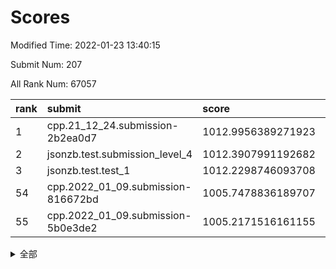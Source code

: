 # Scores

Modified Time: 2022-01-23 13:40:15

Submit Num: 207

All Rank Num: 67057

| rank |               submit               |       score        |       sigma        | pk_num |
| :--- | :--------------------------------- | :----------------- | :----------------- | :----- |
| 1    | cpp.21_12_24.submission-2b2ea0d7   | 1012.9956389271923 | 0.792631955879751  | 1296   |
| 2    | jsonzb.test.submission_level_4     | 1012.3907991192682 | 0.8006822731278552 | 1292   |
| 3    | jsonzb.test.test_1                 | 1012.2298746093708 | 0.7942564968794087 | 1294   |
| 54   | cpp.2022_01_09.submission-816672bd | 1005.7478836189707 | 0.7446025521073792 | 1296   |
| 55   | cpp.2022_01_09.submission-5b0e3de2 | 1005.2171516161155 | 0.7189384755743723 | 1297   |


<details>
<summary>全部</summary>

| rank |                 submit                 |       score        |       sigma        | pk_num |
| :--- | :------------------------------------- | :----------------- | :----------------- | :----- |
| 1    | cpp.21_12_24.submission-2b2ea0d7       | 1012.9956389271923 | 0.792631955879751  | 1296   |
| 2    | jsonzb.test.submission_level_4         | 1012.3907991192682 | 0.8006822731278552 | 1292   |
| 3    | jsonzb.test.test_1                     | 1012.2298746093708 | 0.7942564968794087 | 1294   |
| 4    | gobigger.level_3.submission_level_3_26 | 1011.8374738781741 | 0.7857626640885196 | 1297   |
| 5    | gobigger.level_3.submission_level_3_23 | 1011.5456183639998 | 0.7763359162229061 | 1292   |
| 6    | gobigger.level_3.submission_level_3_15 | 1011.4208081390562 | 0.7868388944138808 | 1295   |
| 7    | gobigger.level_3.submission_level_3_37 | 1011.2951901686671 | 0.7718130586631137 | 1293   |
| 8    | gobigger.level_3.submission_level_3_49 | 1011.220828706325  | 0.7826014502468138 | 1295   |
| 9    | gobigger.level_3.submission_level_3_35 | 1011.0068157207854 | 0.7852320431939889 | 1295   |
| 10   | gobigger.level_3.submission_level_3_38 | 1010.9854874252272 | 0.7525097892758432 | 1295   |
| 11   | gobigger.level_3.submission_level_3_4  | 1010.8952168620777 | 0.7721742156666421 | 1296   |
| 12   | gobigger.level_3.submission_level_3_32 | 1010.8691318218137 | 0.7862762332434187 | 1295   |
| 13   | gobigger.level_3.submission_level_3_29 | 1010.7558024325664 | 0.7802066778149138 | 1297   |
| 14   | gobigger.level_3.submission_level_3_43 | 1010.6926149947598 | 0.7598803649167072 | 1296   |
| 15   | gobigger.level_3.submission_level_3_31 | 1010.6795536801611 | 0.7512778251197175 | 1296   |
| 16   | gobigger.level_3.submission_level_3_8  | 1010.6389824672093 | 0.7598223667968682 | 1290   |
| 17   | gobigger.level_3.submission_level_3_36 | 1010.5022751220506 | 0.7799434738481642 | 1296   |
| 18   | gobigger.level_3.submission_level_3_22 | 1010.4202936989999 | 0.7582205096227294 | 1295   |
| 19   | gobigger.level_3.submission_level_3_47 | 1010.3987335334858 | 0.763379049022994  | 1299   |
| 20   | gobigger.level_3.submission_level_3_28 | 1010.383489355214  | 0.743947532622926  | 1301   |
| 21   | gobigger.level_3.submission_level_3_41 | 1010.3671794226532 | 0.7409215212784882 | 1298   |
| 22   | gobigger.level_3.submission_level_3_21 | 1010.3330616994548 | 0.7885665245293316 | 1296   |
| 23   | gobigger.level_3.submission_level_3_39 | 1010.3104243872303 | 0.7661638147413266 | 1301   |
| 24   | gobigger.level_3.submission_level_3_20 | 1010.3093004114334 | 0.7669736226438088 | 1292   |
| 25   | gobigger.level_3.submission_level_3_30 | 1010.2407978336786 | 0.7447286377944582 | 1300   |
| 26   | gobigger.level_3.submission_level_3_10 | 1010.1955378471567 | 0.7738895696111402 | 1291   |
| 27   | gobigger.level_3.submission_level_3_13 | 1010.1681256144024 | 0.7616947246255686 | 1296   |
| 28   | gobigger.level_3.submission_level_3_5  | 1010.1574384578752 | 0.752245922900214  | 1296   |
| 29   | gobigger.level_3.submission_level_3_17 | 1010.1373607157371 | 0.7649663439725275 | 1295   |
| 30   | gobigger.level_3.submission_level_3_45 | 1010.0844994935072 | 0.7547263532528007 | 1299   |
| 31   | gobigger.level_3.submission_level_3_16 | 1010.0601617544938 | 0.7641905059705877 | 1298   |
| 32   | gobigger.level_3.submission_level_3_44 | 1009.9174097520782 | 0.7501324524338724 | 1295   |
| 33   | gobigger.level_3.submission_level_3_6  | 1009.8637401425545 | 0.7775671477608874 | 1296   |
| 34   | gobigger.level_3.submission_level_3_12 | 1009.8270669557903 | 0.756123347940951  | 1294   |
| 35   | gobigger.level_3.submission_level_3_24 | 1009.8001900407852 | 0.751212592040835  | 1296   |
| 36   | gobigger.level_3.submission_level_3_11 | 1009.7821321556502 | 0.7555554638704375 | 1290   |
| 37   | gobigger.level_3.submission_level_3_34 | 1009.7745738639846 | 0.7634791553395772 | 1291   |
| 38   | gobigger.level_3.submission_level_3_7  | 1009.7696620221259 | 0.76792480527683   | 1296   |
| 39   | gobigger.level_3.submission_level_3_48 | 1009.7066577934814 | 0.7515932702660306 | 1294   |
| 40   | gobigger.level_3.submission_level_3_9  | 1009.6980683949286 | 0.7755976649918496 | 1297   |
| 41   | gobigger.level_3.submission_level_3_46 | 1009.3932659473646 | 0.7377027806769939 | 1297   |
| 42   | gobigger.level_3.submission_level_3_27 | 1009.2729990849139 | 0.7593636451834064 | 1295   |
| 43   | gobigger.level_3.submission_level_3_18 | 1009.2341758309581 | 0.7516827359905204 | 1294   |
| 44   | gobigger.level_3.submission_level_3_33 | 1009.1975068796488 | 0.7632025711721299 | 1293   |
| 45   | gobigger.level_3.submission_level_3_40 | 1009.1170016344522 | 0.7607107378367225 | 1296   |
| 46   | gobigger.level_3.submission_level_3_1  | 1009.1159219326413 | 0.7411874315647575 | 1298   |
| 47   | gobigger.level_3.submission_level_3_25 | 1008.898804539584  | 0.7448736899343191 | 1297   |
| 48   | gobigger.level_3.submission_level_3_14 | 1008.8492933049148 | 0.7548046566525671 | 1296   |
| 49   | gobigger.level_3.submission_level_3_0  | 1008.6226299565255 | 0.7351712900614139 | 1293   |
| 50   | gobigger.level_3.submission_level_3_19 | 1008.5083472573994 | 0.7281160336767287 | 1290   |
| 51   | gobigger.level_3.submission_level_3_3  | 1008.3540104002158 | 0.7290075694795515 | 1302   |
| 52   | gobigger.level_3.submission_level_3_42 | 1008.1173996877019 | 0.7522569772375527 | 1292   |
| 53   | gobigger.level_3.submission_level_3_2  | 1007.7797848677232 | 0.7462923239196246 | 1298   |
| 54   | cpp.2022_01_09.submission-816672bd     | 1005.7478836189707 | 0.7446025521073792 | 1296   |
| 55   | cpp.2022_01_09.submission-5b0e3de2     | 1005.2171516161155 | 0.7189384755743723 | 1297   |
| 56   | gobigger.level_1.submission_level_1_23 | 1004.8249055256614 | 0.7326929637393862 | 1294   |
| 57   | gobigger.level_1.submission_level_1_7  | 1004.7869422671224 | 0.7082368809607805 | 1288   |
| 58   | gobigger.level_1.submission_level_1_9  | 1004.7810174989386 | 0.719913034845841  | 1299   |
| 59   | gobigger.level_1.submission_level_1_12 | 1004.4777007396183 | 0.7175669439001673 | 1295   |
| 60   | gobigger.level_1.submission_level_1_24 | 1004.3845519083646 | 0.7141532469067285 | 1300   |
| 61   | gobigger.level_1.submission_level_1_43 | 1004.0404803692919 | 0.7186248680278683 | 1300   |
| 62   | gobigger.level_1.submission_level_1_39 | 1003.9782032651282 | 0.7380664727349436 | 1297   |
| 63   | gobigger.level_1.submission_level_1_11 | 1003.8222101745631 | 0.7384710119567132 | 1290   |
| 64   | gobigger.level_1.submission_level_1_35 | 1003.7891344539147 | 0.7110816286073212 | 1293   |
| 65   | gobigger.level_1.submission_level_1_21 | 1003.7788006198425 | 0.7277184026646502 | 1297   |
| 66   | gobigger.level_1.submission_level_1_26 | 1003.7654491978934 | 0.7262239010722247 | 1298   |
| 67   | gobigger.level_1.submission_level_1_32 | 1003.7402403541535 | 0.7144880340112385 | 1291   |
| 68   | gobigger.level_1.submission_level_1_28 | 1003.7331333044235 | 0.7182124940604465 | 1296   |
| 69   | gobigger.level_1.submission_level_1_10 | 1003.6507689399742 | 0.7242861109282572 | 1299   |
| 70   | gobigger.level_1.submission_level_1_6  | 1003.572174950748  | 0.72076075727672   | 1301   |
| 71   | gobigger.level_1.submission_level_1_19 | 1003.528663650303  | 0.7187646347491222 | 1295   |
| 72   | gobigger.level_1.submission_level_1_48 | 1003.4559669992409 | 0.7094002552711594 | 1298   |
| 73   | gobigger.level_1.submission_level_1_3  | 1003.4290473242348 | 0.7272409802858222 | 1295   |
| 74   | gobigger.level_1.submission_level_1_38 | 1003.3725133761651 | 0.7111736516018893 | 1296   |
| 75   | gobigger.level_1.submission_level_1_13 | 1003.3432497353607 | 0.725154806259633  | 1296   |
| 76   | gobigger.level_1.submission_level_1_33 | 1003.2520337182691 | 0.704743192061457  | 1298   |
| 77   | gobigger.level_1.submission_level_1_45 | 1003.2380049793211 | 0.7198827821452166 | 1295   |
| 78   | gobigger.level_1.submission_level_1_27 | 1003.2219196577306 | 0.7070894613215556 | 1298   |
| 79   | gobigger.level_1.submission_level_1_36 | 1003.2133171227255 | 0.7076125426862824 | 1297   |
| 80   | gobigger.level_1.submission_level_1_47 | 1003.1983444270131 | 0.7181627118843079 | 1296   |
| 81   | gobigger.level_1.submission_level_1_34 | 1003.1529234569641 | 0.7260787750710576 | 1296   |
| 82   | gobigger.level_1.submission_level_1_14 | 1003.1062072685451 | 0.7214844714800241 | 1301   |
| 83   | gobigger.level_1.submission_level_1_42 | 1003.0955322990114 | 0.7153635179758263 | 1298   |
| 84   | gobigger.level_1.submission_level_1_1  | 1003.0934762950936 | 0.7241552366761478 | 1297   |
| 85   | gobigger.level_1.submission_level_1_18 | 1003.0465498648045 | 0.7148450646030425 | 1294   |
| 86   | gobigger.level_1.submission_level_1_20 | 1003.0365152358842 | 0.7161622523552943 | 1295   |
| 87   | gobigger.level_1.submission_level_1_44 | 1003.0097061869652 | 0.7078244542083085 | 1294   |
| 88   | gobigger.level_1.submission_level_1_25 | 1002.9316225915424 | 0.7166860238728945 | 1297   |
| 89   | gobigger.level_1.submission_level_1_30 | 1002.8830068914577 | 0.708760946427774  | 1298   |
| 90   | gobigger.level_1.submission_level_1_29 | 1002.8269183707148 | 0.712941638982196  | 1297   |
| 91   | gobigger.level_1.submission_level_1_4  | 1002.7839485279916 | 0.7186270479394713 | 1295   |
| 92   | gobigger.level_1.submission_level_1_46 | 1002.7255060867964 | 0.7169375478486071 | 1300   |
| 93   | gobigger.level_1.submission_level_1_17 | 1002.713604781645  | 0.7182976850417353 | 1294   |
| 94   | gobigger.level_1.submission_level_1_40 | 1002.6956661051712 | 0.7132072350485095 | 1297   |
| 95   | gobigger.level_1.submission_level_1_2  | 1002.5821276995165 | 0.7117529721131519 | 1289   |
| 96   | gobigger.level_1.submission_level_1_31 | 1002.557167076422  | 0.7139122055663525 | 1301   |
| 97   | gobigger.level_1.submission_level_1_16 | 1002.5130058996705 | 0.7127263512108638 | 1301   |
| 98   | gobigger.level_1.submission_level_1_22 | 1002.4830356855509 | 0.7159038270850203 | 1296   |
| 99   | gobigger.level_1.submission_level_1_49 | 1002.3934420454106 | 0.7057555334752629 | 1290   |
| 100  | gobigger.level_1.submission_level_1_0  | 1002.321675553718  | 0.698963229473387  | 1292   |
| 101  | gobigger.level_1.submission_level_1_37 | 1002.2859276188582 | 0.7075003281397099 | 1294   |
| 102  | gobigger.level_1.submission_level_1_15 | 1002.2814711417587 | 0.7038156496453319 | 1292   |
| 103  | gobigger.level_1.submission_level_1_41 | 1002.2450286373071 | 0.7101100843821017 | 1294   |
| 104  | gobigger.level_1.submission_level_1_8  | 1002.1065327702214 | 0.7112480756013927 | 1293   |
| 105  | gobigger.level_1.submission_level_1_5  | 1001.9476107364917 | 0.713522537732774  | 1299   |
| 106  | gobigger.random.submission_random_22   | 996.9398216017341  | 0.7131772839862786 | 1294   |
| 107  | gobigger.random.submission_random_13   | 996.8111597024945  | 0.714747239199552  | 1292   |
| 108  | gobigger.random.submission_random_41   | 996.7649698141101  | 0.704909588486342  | 1300   |
| 109  | gobigger.random.submission_random_28   | 996.5634695237329  | 0.7174149830593511 | 1299   |
| 110  | gobigger.random.submission_random_16   | 996.4619312520908  | 0.7249150209753309 | 1298   |
| 111  | gobigger.random.submission_random_47   | 996.4378535058012  | 0.7041031245389678 | 1296   |
| 112  | gobigger.random.submission_random_40   | 996.4177743778836  | 0.7140941383052211 | 1297   |
| 113  | gobigger.random.submission_random_15   | 996.4092672317978  | 0.7016889328406198 | 1295   |
| 114  | gobigger.random.submission_random_36   | 996.3785281905451  | 0.7248306544550951 | 1294   |
| 115  | gobigger.random.submission_random_10   | 996.3778768550651  | 0.7194577197583534 | 1295   |
| 116  | gobigger.random.submission_random_45   | 996.3279835295829  | 0.7174071802488899 | 1296   |
| 117  | gobigger.random.submission_random_46   | 996.3095294249966  | 0.7069679672665281 | 1294   |
| 118  | gobigger.random.submission_random_27   | 996.3051160505861  | 0.6991347333511864 | 1295   |
| 119  | gobigger.random.submission_random_1    | 996.2254044838339  | 0.699111261238743  | 1298   |
| 120  | gobigger.random.submission_random_38   | 996.082396451236   | 0.7224889958951727 | 1290   |
| 121  | gobigger.random.submission_random_12   | 996.0210636890232  | 0.705760511053977  | 1293   |
| 122  | gobigger.random.submission_random_31   | 995.9985840321883  | 0.7050252192280182 | 1297   |
| 123  | gobigger.random.submission_random_14   | 995.9913580650957  | 0.6959370442328587 | 1296   |
| 124  | gobigger.random.submission_random_18   | 995.9604813948769  | 0.7104384915882958 | 1293   |
| 125  | gobigger.random.submission_random_33   | 995.9576128380448  | 0.7079272641484199 | 1297   |
| 126  | gobigger.random.submission_random_35   | 995.9200995875515  | 0.7086668913223464 | 1299   |
| 127  | gobigger.random.submission_random_42   | 995.8885360499123  | 0.709190114828559  | 1295   |
| 128  | gobigger.random.submission_random_30   | 995.8176761855599  | 0.7135104974420704 | 1299   |
| 129  | gobigger.random.submission_random_4    | 995.7945122261925  | 0.7044838427764212 | 1294   |
| 130  | gobigger.random.submission_random_19   | 995.7066019773965  | 0.7233853310847547 | 1296   |
| 131  | gobigger.random.submission_random_5    | 995.6832633918307  | 0.7032643054518865 | 1297   |
| 132  | gobigger.random.submission_random_11   | 995.674735684035   | 0.7221332421362537 | 1294   |
| 133  | gobigger.random.submission_random_6    | 995.6526228200313  | 0.6966632824350808 | 1297   |
| 134  | gobigger.random.submission_random_3    | 995.6403251565755  | 0.7052874980645688 | 1293   |
| 135  | gobigger.random.submission_random_23   | 995.6222009172217  | 0.7089944855740495 | 1296   |
| 136  | gobigger.random.submission_random_17   | 995.5599188332598  | 0.7087934171184995 | 1295   |
| 137  | gobigger.random.submission_random_25   | 995.5456388199655  | 0.721297861795574  | 1301   |
| 138  | gobigger.random.submission_random_20   | 995.479954880761   | 0.7243136976940694 | 1296   |
| 139  | gobigger.random.submission_random_8    | 995.4761189977044  | 0.7240458562439184 | 1299   |
| 140  | gobigger.random.submission_random_43   | 995.4627635141494  | 0.7129236631799972 | 1298   |
| 141  | gobigger.random.submission_random_44   | 995.4406812066314  | 0.7198813362311595 | 1294   |
| 142  | gobigger.random.submission_random_37   | 995.4332499534106  | 0.7061309748305916 | 1297   |
| 143  | gobigger.random.submission_random_34   | 995.4285624617245  | 0.7269592844096876 | 1298   |
| 144  | gobigger.random.submission_random_9    | 995.2714155522048  | 0.7240676893107276 | 1300   |
| 145  | gobigger.random.submission_random_48   | 995.2040230201302  | 0.7093827000188513 | 1294   |
| 146  | gobigger.random.submission_random_24   | 995.1830434749442  | 0.7181220982726144 | 1295   |
| 147  | gobigger.random.submission_random_32   | 994.9765355805047  | 0.6931838498989769 | 1296   |
| 148  | gobigger.random.submission_random_26   | 994.9714370831886  | 0.7075623527287882 | 1302   |
| 149  | gobigger.random.submission_random_21   | 994.85817644774    | 0.7234726066271212 | 1296   |
| 150  | gobigger.random.submission_random_29   | 994.7993492186831  | 0.7204799871361202 | 1296   |
| 151  | gobigger.random.submission_random_7    | 994.7460153853378  | 0.7169201602750711 | 1291   |
| 152  | gobigger.random.submission_random_2    | 994.4781614246032  | 0.7121991014912742 | 1295   |
| 153  | gobigger.random.submission_random_0    | 994.4192171696218  | 0.7253320373102922 | 1299   |
| 154  | gobigger.random.submission_random_49   | 994.3964531274637  | 0.704421544284424  | 1295   |
| 155  | gobigger.level_2.submission_level_2_20 | 993.8005758414657  | 0.7360055625285756 | 1298   |
| 156  | gobigger.level_2.submission_level_2_32 | 993.7435839010041  | 0.724923334136773  | 1295   |
| 157  | gobigger.random.submission_random_39   | 993.4312617234796  | 0.7206049767359063 | 1297   |
| 158  | gobigger.level_2.submission_level_2_13 | 993.4081320928627  | 0.7174041610393799 | 1299   |
| 159  | gobigger.level_2.submission_level_2_17 | 993.3617097861293  | 0.7363405090697626 | 1298   |
| 160  | gobigger.level_2.submission_level_2_26 | 993.3547168547411  | 0.7240611677828426 | 1299   |
| 161  | gobigger.level_2.submission_level_2_30 | 993.1819489182399  | 0.7416165684417056 | 1298   |
| 162  | gobigger.level_2.submission_level_2_46 | 993.1308305196255  | 0.7236196671594227 | 1298   |
| 163  | gobigger.level_2.submission_level_2_5  | 993.1191721354214  | 0.7366755829162084 | 1294   |
| 164  | gobigger.level_2.submission_level_2_49 | 992.9889957204265  | 0.7330695018248319 | 1300   |
| 165  | gobigger.level_2.submission_level_2_1  | 992.9821137691424  | 0.7253321349662084 | 1299   |
| 166  | gobigger.level_2.submission_level_2_2  | 992.7757810555843  | 0.7320894926791585 | 1294   |
| 167  | gobigger.level_2.submission_level_2_14 | 992.6974439942492  | 0.7236610586964195 | 1296   |
| 168  | gobigger.level_2.submission_level_2_16 | 992.6495310966247  | 0.7338161361329176 | 1287   |
| 169  | gobigger.level_2.submission_level_2_0  | 992.6386108590707  | 0.7395373035230315 | 1293   |
| 170  | gobigger.level_2.submission_level_2_38 | 992.5338207948623  | 0.7427264793174675 | 1294   |
| 171  | gobigger.level_2.submission_level_2_34 | 992.516769193242   | 0.7295135864764514 | 1292   |
| 172  | gobigger.level_2.submission_level_2_18 | 992.4889568600856  | 0.7347909274989196 | 1294   |
| 173  | gobigger.level_2.submission_level_2_21 | 992.4377075853706  | 0.7270527925380124 | 1295   |
| 174  | gobigger.level_2.submission_level_2_47 | 992.3229374288791  | 0.7419417366836059 | 1295   |
| 175  | gobigger.level_2.submission_level_2_44 | 992.262606302113   | 0.7338363637810531 | 1295   |
| 176  | gobigger.level_2.submission_level_2_25 | 992.226000741512   | 0.7377042350200003 | 1295   |
| 177  | gobigger.level_2.submission_level_2_27 | 992.1987643495213  | 0.7344765148320015 | 1296   |
| 178  | gobigger.level_2.submission_level_2_6  | 992.1895999097223  | 0.7301058016215366 | 1295   |
| 179  | gobigger.level_2.submission_level_2_12 | 992.1683903929924  | 0.7481350311352767 | 1298   |
| 180  | gobigger.level_2.submission_level_2_29 | 992.1203724354258  | 0.7532286071287101 | 1290   |
| 181  | gobigger.level_2.submission_level_2_28 | 992.1052996435026  | 0.7352860475219456 | 1298   |
| 182  | gobigger.level_2.submission_level_2_39 | 992.0256446286107  | 0.7353698880477523 | 1302   |
| 183  | gobigger.level_2.submission_level_2_48 | 992.0004423243936  | 0.7513194255151691 | 1295   |
| 184  | gobigger.level_2.submission_level_2_35 | 991.9588516318121  | 0.7464547447702944 | 1296   |
| 185  | gobigger.level_2.submission_level_2_45 | 991.9186484598486  | 0.7389441046809755 | 1297   |
| 186  | gobigger.level_2.submission_level_2_36 | 991.9013575767735  | 0.7660933348954919 | 1301   |
| 187  | gobigger.level_2.submission_level_2_43 | 991.8401638116367  | 0.7328112173894601 | 1291   |
| 188  | gobigger.level_2.submission_level_2_8  | 991.8034081344028  | 0.7563556675212634 | 1297   |
| 189  | gobigger.level_2.submission_level_2_24 | 991.780577333818   | 0.7581913746981372 | 1292   |
| 190  | gobigger.level_2.submission_level_2_40 | 991.773500242694   | 0.7426154387998442 | 1293   |
| 191  | gobigger.level_2.submission_level_2_7  | 991.7685350589442  | 0.7461950320208471 | 1298   |
| 192  | gobigger.level_2.submission_level_2_37 | 991.72356520875    | 0.7471748868339065 | 1297   |
| 193  | gobigger.level_2.submission_level_2_23 | 991.6921986740373  | 0.748263256078645  | 1295   |
| 194  | gobigger.level_2.submission_level_2_31 | 991.5847073861262  | 0.7340385617225124 | 1301   |
| 195  | gobigger.level_2.submission_level_2_9  | 991.548952801016   | 0.734653618535467  | 1297   |
| 196  | gobigger.level_2.submission_level_2_22 | 991.4903662906584  | 0.7417906888780049 | 1294   |
| 197  | gobigger.level_2.submission_level_2_42 | 991.4711938215678  | 0.7592244956877607 | 1299   |
| 198  | gobigger.level_2.submission_level_2_15 | 991.4569776983484  | 0.7669635825747022 | 1294   |
| 199  | gobigger.level_2.submission_level_2_4  | 991.1880319536414  | 0.7536891425119838 | 1297   |
| 200  | gobigger.level_2.submission_level_2_3  | 991.0087159346168  | 0.7435045691458212 | 1291   |
| 201  | gobigger.level_2.submission_level_2_41 | 990.7886523740785  | 0.7557032186698669 | 1297   |
| 202  | gobigger.level_2.submission_level_2_11 | 990.7440058991327  | 0.7679365231442197 | 1296   |
| 203  | gobigger.level_2.submission_level_2_19 | 990.489935591822   | 0.7802933899804414 | 1292   |
| 204  | gobigger.level_2.submission_level_2_33 | 990.3634058139974  | 0.7645758654196307 | 1296   |
| 205  | gobigger.level_2.submission_level_2_10 | 989.8105579022872  | 0.7687616991869476 | 1298   |
| 206  | gobigger.none.submission_none_1        | 979.4358216104793  | 1.2880403743376023 | 1295   |
| 207  | gobigger.none.submission_none_0        | 975.3771036015094  | 1.439705424637726  | 1296   |

</details>